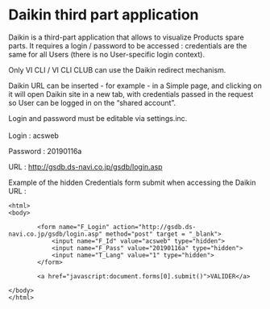 # **Daikin third part application**

Daikin is a third-part application that allows to visualize Products
spare parts. It requires a login / password to be accessed : credentials
are the same for all Users (there is no User-specific login context).

Only VI CLI / VI CLI CLUB can use the Daikin redirect mechanism.

Daikin URL can be inserted - for example - in a Simple page, and
clicking on it will open Daikin site in a new tab, with credentials
passed in the request so User can be logged in on the “shared account”.

Login and password must be editable via settings.inc.\
\
Login : acsweb

Password : 20190116a

URL : http://gsdb.ds-navi.co.jp/gsdb/login.asp

Example of the hidden Credentials form submit when accessing the Daikin
URL :

```
<html>
<body>

		<form name="F_Login" action="http://gsdb.ds-navi.co.jp/gsdb/login.asp" method="post" target = "_blank">
			<input name="F_Id" value="acsweb" type="hidden">
			<input name="F_Pass" value="20190116a" type="hidden">
			<input name="T_Lang" value="1" type="hidden">
		</form>
		
		<a href="javascript:document.forms[0].submit()">VALIDER</a>
	
</body>
</html>
```
